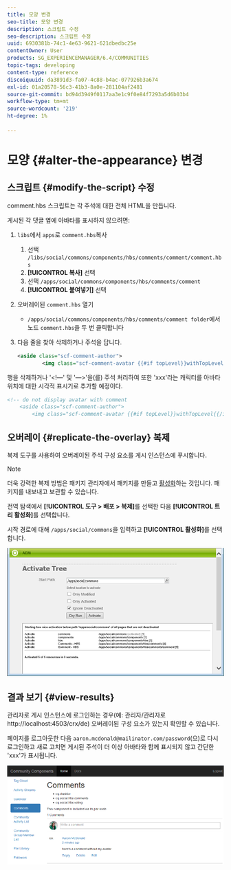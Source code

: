 ```yaml
---
title: 모양 변경
seo-title: 모양 변경
description: 스크립트 수정
seo-description: 스크립트 수정
uuid: 6930381b-74c1-4e63-9621-621dbedbc25e
contentOwner: User
products: SG_EXPERIENCEMANAGER/6.4/COMMUNITIES
topic-tags: developing
content-type: reference
discoiquuid: da3891d3-fa07-4c88-b4ac-077926b3a674
exl-id: 01a20578-56c3-41b3-8a0e-281104af2481
source-git-commit: bd94d3949f0117aa3e1c9f0e84f7293a5d6b03b4
workflow-type: tm+mt
source-wordcount: '219'
ht-degree: 1%

---
```


# 모양 {#alter-the-appearance} 변경

## 스크립트 {#modify-the-script} 수정

comment.hbs 스크립트는 각 주석에 대한 전체 HTML을 만듭니다.

게시된 각 댓글 옆에 아바타를 표시하지 않으려면:

1. `libs`에서 `apps`로 `comment.hbs`복사
   1. 선택 `/libs/social/commons/components/hbs/comments/comment/comment.hbs`
   1. **[!UICONTROL 복사]** 선택
   1. 선택 `/apps/social/commons/components/hbs/comments/comment`
   1. **[!UICONTROL 붙여넣기]** 선택
1. 오버레이된 `comment.hbs` 열기
   * `/apps/social/commons/components/hbs/comments/comment folder`에서 노드 `comment.hbs`을 두 번 클릭합니다
1. 다음 줄을 찾아 삭제하거나 주석을 답니다.

   ```xml
   <aside class="scf-comment-author">
           <img class="scf-comment-avatar {{#if topLevel}}withTopLevel{{/if}}" src="{{author.avatarUrl}}"></img>
   ```

행을 삭제하거나 &#39;&lt;!—&#39; 및 &#39;—>&#39;을(를) 주석 처리하여 또한 &#39;xxx&#39;라는 캐릭터를 아바타 위치에 대한 시각적 표시기로 추가할 예정이다.

```xml
<!-- do not display avatar with comment
    <aside class="scf-comment-author">
        <img class="scf-comment-avatar {{#if topLevel}}withTopLevel{{/if}}" src="{{author.avatarUrl}}"></img>
```

## 오버레이 {#replicate-the-overlay} 복제

복제 도구를 사용하여 오버레이된 주석 구성 요소를 게시 인스턴스에 푸시합니다.

>[!NOTE]
>
>더욱 강력한 복제 방법은 패키지 관리자에서 패키지를 만들고 [활성화](../../help/sites-administering/package-manager.md#replicating-packages)하는 것입니다. 패키지를 내보내고 보관할 수 있습니다.

전역 탐색에서 **[!UICONTROL 도구 > 배포 > 복제]**&#x200B;를 선택한 다음 **[!UICONTROL 트리 활성화]**&#x200B;를 선택합니다.

시작 경로에 대해 `/apps/social/commons`을 입력하고 **[!UICONTROL 활성화]**&#x200B;를 선택합니다.

![chlimage_1-42](assets/chlimage_1-42.png)

## 결과 보기 {#view-results}

관리자로 게시 인스턴스에 로그인하는 경우(예: 관리자/관리자로 http://localhost:4503/crx/de) 오버레이된 구성 요소가 있는지 확인할 수 있습니다.

페이지를 로그아웃한 다음 `aaron.mcdonald@mailinator.com/password`(으)로 다시 로그인하고 새로 고치면 게시된 주석이 더 이상 아바타와 함께 표시되지 않고 간단한 &#39;xxx&#39;가 표시됩니다.

![chlimage_1-43](assets/chlimage_1-43.png)
